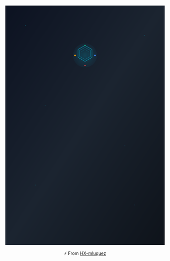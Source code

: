 <div align="center">

  ![](./henry.svg)

⚡ From [HX-mluquez](https://github.com/HX-mluquez)
</div>

